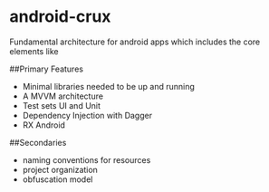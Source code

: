 
# android-crux
Fundamental architecture for android apps which includes the core elements like


##Primary Features
 
  - Minimal libraries needed to be up and running
  - A MVVM architecture
  - Test sets UI and Unit
  - Dependency Injection with Dagger
  - RX Android

##Secondaries

  - naming conventions for resources
  - project organization
  - obfuscation model

